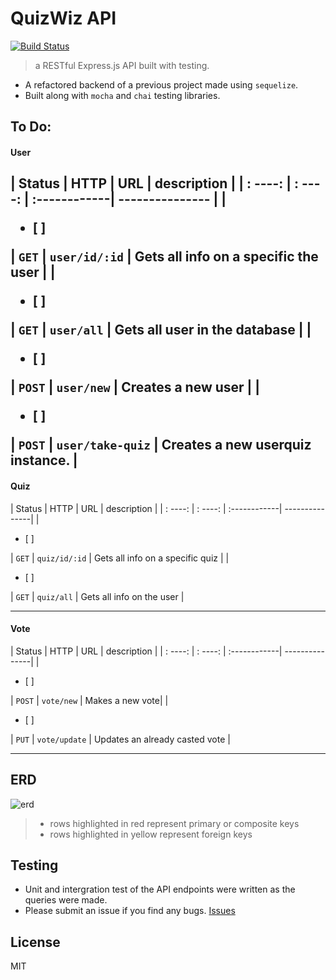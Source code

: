 # QuizWiz API
[![Build Status](https://travis-ci.org/thechutrain/quizwizAPI.svg?branch=master)](https://travis-ci.org/thechutrain/quizwiz)

> a RESTful Express.js API built with testing.

- A refactored backend of a previous project made using `sequelize`.
- Built along with `mocha` and `chai` testing libraries.


## To Do:
#### User

| Status | HTTP | URL  | description |
| : ----: | : ----: | :------------| --------------- |
| <ul><li>[ ] </li></ul> | `GET`     |  `user/id/:id`      | Gets all info on a specific the user |
| <ul><li>[ ] </li></ul> | `GET`     |  `user/all`      | Gets all user in the database |
| <ul><li>[ ] </li></ul> | `POST`     |  `user/new`      | Creates a new user |
| <ul><li>[ ] </li></ul> | `POST`     |  `user/take-quiz`      | Creates a new userquiz instance. |
----------------------
#### Quiz

| Status | HTTP      | URL  | description     |
| : ----: | : ----: | :------------| ---------------|
| <ul><li>[ ] </li></ul>  | `GET`     |  `quiz/id/:id`      | Gets all info on a specific quiz |
| <ul><li>[ ] </li></ul>  | `GET`     |  `quiz/all`      | Gets all info on the user |

----------------------

#### Vote
| Status | HTTP      | URL  | description     |
| : ----: | : ----: | :------------| ---------------|
| <ul><li>[ ] </li></ul> | `POST`  |  `vote/new`      | Makes a new vote|
| <ul><li>[ ] </li></ul> | `PUT`   |  `vote/update`      | Updates an already casted vote |

----------------------


## ERD

![erd](.notes/quizwizERD1.png)
> - rows highlighted in red represent primary or composite keys
> - rows highlighted in yellow represent foreign keys


## Testing
- Unit and intergration test of the API endpoints were written as the queries were made.
- Please submit an issue if you find any bugs. [Issues](https://github.com/thechutrain/quizwiz/issues)


## License
MIT
